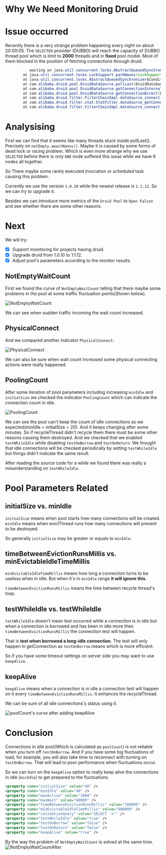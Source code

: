 Why We Need Monitoring Druid
===

# Issue occurred
Recently there is a very strange problem happening every night on about 20:00:05. The `SELECTED` provider (DUBBO) will reach the capacity of DUBBO thread pool which is limit to **2000** threads and in **fixed** pool model. Most of them blocked in the position of fetching connections through druid:

```java
        -  waiting on java.util.concurrent.locks.AbstractQueuedSynchronizer$ConditionObject@63c4ac4b
        at java.util.concurrent.locks.LockSupport.parkNanos(LockSupport.java:215)
        at java.util.concurrent.locks.AbstractQueuedSynchronizer$ConditionObject.awaitNanos(AbstractQueuedSynchronizer.java:2078)
        at com.alibaba.druid.pool.DruidDataSource.pollLast(DruidDataSource.java:1479)
        at com.alibaba.druid.pool.DruidDataSource.getConnectionInternal(DruidDataSource.java:1079)
        at com.alibaba.druid.pool.DruidDataSource.getConnectionDirect(DruidDataSource.java:946)
        at com.alibaba.druid.filter.FilterChainImpl.dataSource_connect(FilterChainImpl.java:4544)
        at com.alibaba.druid.filter.stat.StatFilter.dataSource_getConnection(StatFilter.java:661)
        at com.alibaba.druid.filter.FilterChainImpl.dataSource_connect(FilterChainImpl.java:4540)
```

# Analysising
First we can find that it seems like many threads stuck inside pollLast(). Precisely on `notEmpty.awaitNanos()`. Maybe it is caused by some forms of dead lock or racing problem. Which is even more strange why we use `SELECTED` before there is only `ONE` node suffered this issue while we have 6 nodes all together.

So There maybe some rarely executed invocation or scheduled task causing this problem.

Currently we use the version `1.0.10` while the newest release is `1.1.12`. So we can try to upgrade it.

Besides we can introduce more metrics of the `Druid Pool` to `Open Falcon` and see whether there are some other reasons.

# Next
We will try:

* [x] Support monitoring for projects having druid.
* [x] Upgrade druid from 1.0.10 to 1.1.12.
* [x] Adjust pool's parameters according to the monitor results.

## NotEmptyWaitCount
First we found the curve of `NotEmptyWaitCount` telling that there maybe some problems in the pool at some traffic fluctuation points(Shown below).  

![NotEmptyWaitCount](NotEmptyWaitCount.png)

We can see when sudden traffic incoming the wait count increased.  

## PhysicalConnect
And we compared another indicator `PhysicalConnect`:  

![PhysicalConnect](PhysicalConnect.png)  

We can also be sure when wait count increased some physical connecting actions were really happened.

## PoolingCount
After some iteration of pool parameters including increasing `minIdle` and `initialSize` we checked the indicator `PoolingCount` which can indicate the connection count in idle.  

![PoolingCount](PoolingCount.png)  

We can see the pool can't keep the count of idle connections as we expected(minIdle = initialSize = 20). And it keeps changing after some minutes. So if recycleThread didn't recycle them there must be some other reasons causing them destroyed. And we checked that we enabled `testWhileIdle` while disabling `testOnBorrow` and `testOnReturn`. We thought that idle connections will be checked periodically by setting `testWhileIdle` but things didn't indicate the same result.  

After reading the source code for a while we found there was really a misunderstanding on `testWhileIdle`.

# Pool Parameters Related
## initialSize vs. minIdle
`initialSize` means when pool starts how many connections will be created.  
`minIdle` means when evictThread runs how many connections will prevent to be destroyed.  

So generally `initialSize` may be greater or equals to `minIdle`.

## timeBetweenEvictionRunsMillis vs. minEvictableIdleTimeMillis
`minEvictableIdleTimeMillis` means how long a connection turns to be useless when in idle. But when it's in `minIdle` range **it will ignore this**.

`timeBetweenEvictionRunsMillis` means the time between recycle thread's loop.

## testWhileIdle vs. testWhileIdle
`testWhileIdle` doesn't mean test occurred while a connection is in idle but when a connection is borrowed and has been in idle more then `timeBetweenEvictionRunsMillis` the connection test will happen.  

That is **test when borrowed a long-idle connection**. The test will only happen in getConnection as `testOnBorrow` means which is more efficient.  

So if you have some timeout settings on server side you may want to use `keepAlive`.

## keepAlive
`keepAlive` means when a connection is in idle a connection test will happen on it every `timeBetweenEvictionRunsMillis`. It enhances the recycleThread.  

We can be sure of all idle connections's status using it.

![poolCount's curve after adding keepAlive](PoolingCountAfter.png)

# Conclusion
Connections in idle pool(Which is calculated as `poolCount`) is not reliable when you turn off `testOnBorrow`. And if you have some big fluctuations of load, for example, you will also take time to reconnect with turning on `testOnBorrow`. That  will lead to poor performance when fluctuations occur.  

So we can turn on the `keepAlive` option to really keep alive the connections in idle (`minIdle`) to get prepared to the fluctuations.

```xml
<property name="initialSize" value="40" />
<property name="minIdle" value="40" />
<property name="maxActive" value="1000" />
<property name="maxWait" value="60000" />
<property name="timeBetweenEvictionRunsMillis" value="180000" />
<property name="minEvictableIdleTimeMillis" value="600000" />
<property name="validationQuery" value="SELECT 'x'" />
<property name="testWhileIdle" value="true" />
<property name="testOnBorrow" value="false" />
<property name="testOnReturn" value="false" />
<property name="keepAlive" value="true" />
```


By the way the problem of `NotEmptyWaitCount` is solved at the same time.
![NotEmptyWaitCountAfter](NotEmptyWaitCountAfter.png)


